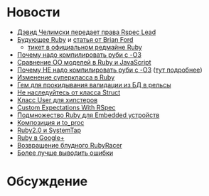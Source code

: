# Новости
* [Дэвид Челимски передает права Rspec Lead](http://blog.davidchelimsky.net/2012/11/28/myron-marston-and-andy-lindeman-are-rspecs-new-project-leads/)
* [Будующее Ruby](http://nathany.com/ruby-design) и [статья от Brian Ford](http://brixen.io/2012/12/11/a-ruby-design-process)
  + [тикет в официальном редмайне Ruby](http://bugs.ruby-lang.org/issues/7549)
* [Почему надо компилировать руби с -O3](http://spin.atomicobject.com/2012/11/06/is-your-application-running-with-ruby-slow/)
* [Сравнение ОО моделей в Ruby и JavaScript](http://stantona.github.com/blog/2012/12/12/a-tale-of-two-object-models-javascript-and-ruby/)
* [Почему НЕ надо компилировать руби с -O3](https://twitter.com/joedamato/status/274251373904818176) ([тут подробнее](http://timetobleed.com/the-broken-promises-of-mrireeyarv/))
* [Изменение суперкласса в Ruby](http://charlie.bz/blog/changing-the-superclass-of-a-class-in-ruby)
* [Гем для прокидывания валидации из БД в рельсы](https://github.com/kaize/valle)
* [Не наследуйтесь от класса Struct](http://gistflow.com/posts/566-don-t-subclass-struct-classes-please)
* [Класс User для хипстеров](http://gistflow.com/posts/554-hipsterstruct-new-way-for-creating-objects-in-rails)
* [Custom Expectations With RSpec](http://greyblake.com/blog/2012/12/14/custom-expectations-with-rspec/)
* [Подмножество Ruby для Embedded устройств](http://whitequark.org/blog/2012/12/06/a-language-for-embedded-developers/)
* [Композиция и to_proc](http://jhchabran.com/blog/2012/12/09/fun-with-to-proc-and-compositions/)
* [Ruby2.0 и SystemTap](http://avsej.net/2012/systemtap-and-ruby-20/)
* [Ruby в Google+](https://plus.google.com/u/0/communities/101878695540653445908)
* [Возвращение блудного RubyRacer](http://blog.thefrontside.net/2012/12/04/therubyracer-rides-again/)
* [Более лучше выводить ошибки](https://github.com/charliesome/better_errors)

# Обсуждение

